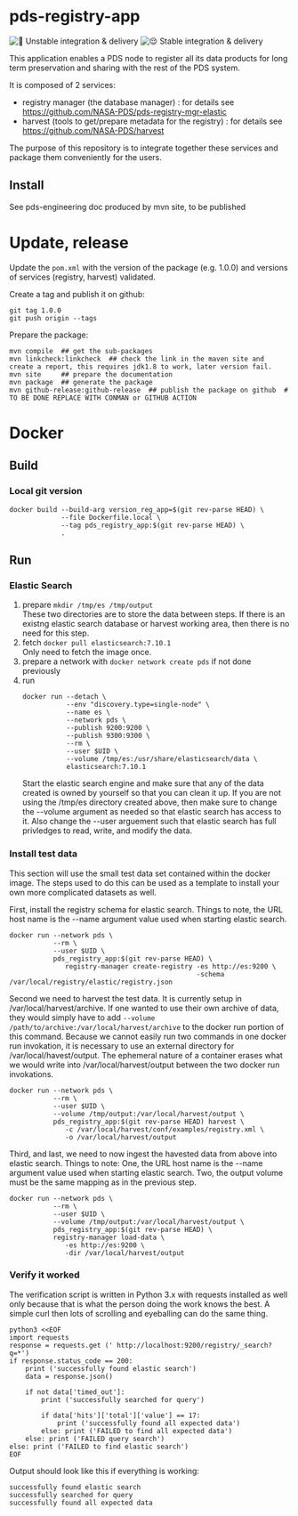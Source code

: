 # pds-registry-app

![🤪 Unstable integration & delivery](https://github.com/NASA-PDS/pds-registry-app/workflows/%F0%9F%A4%AA%20Unstable%20integration%20&%20delivery/badge.svg) ![😌 Stable integration & delivery](https://github.com/NASA-PDS/pds-registry-app/workflows/%F0%9F%98%8C%20Stable%20integration%20&%20delivery/badge.svg)

This application enables a PDS node to register all its data products for long term preservation and sharing with the rest of the PDS system.

It is composed of 2 services:
 - registry manager (the database manager) : for details see https://github.com/NASA-PDS/pds-registry-mgr-elastic
 - harvest (tools to get/prepare metadata for the registry) : for details see https://github.com/NASA-PDS/harvest
 
The purpose of this repository is to integrate together these services and package them conveniently for the users.

## Install

See pds-engineering doc produced by mvn site, to be published

# Update, release


Update the `pom.xml` with the version of the package (e.g. 1.0.0) and versions of services (registry, harvest) validated.

Create a tag and publish it on github:

    git tag 1.0.0
    git push origin --tags
    
Prepare the package:

    mvn compile  ## get the sub-packages
    mvn linkcheck:linkcheck  ## check the link in the maven site and create a report, this requires jdk1.8 to work, later version fail.
    mvn site     ## prepare the documentation
    mvn package  ## generate the package
    mvn github-release:github-release  ## publish the package on github  # TO BE DONE REPLACE WITH CONMAN or GITHUB ACTION

    
# Docker

## Build

### Local git version

```
docker build --build-arg version_reg_app=$(git rev-parse HEAD) \
             --file Dockerfile.local \
             --tag pds_registry_app:$(git rev-parse HEAD) \
             .
```

## Run

### Elastic Search

1. prepare `mkdir /tmp/es /tmp/output`  
    These two directories are to store the data between steps. If there is an existng elastic search database or harvest working area, then there is no need for this step.
1. fetch `docker pull elasticsearch:7.10.1`  
    Only need to fetch the image once.
1. prepare a network with `docker network create pds` if not done previously
1. run  
    ```
    docker run --detach \
               --env "discovery.type=single-node" \
               --name es \
               --network pds \
               --publish 9200:9200 \
               --publish 9300:9300 \
               --rm \
               --user $UID \
               --volume /tmp/es:/usr/share/elasticsearch/data \
               elasticsearch:7.10.1
    ```  
    Start the elastic search engine and make sure that any of the data created is owned by yourself so that you can clean it up. If you are not using the /tmp/es directory created above, then make sure to change the --volume argument as needed so that elastic search has access to it. Also change the --user arguement such that elastic search has full privledges to read, write, and modify the data.

### Install test data 

This section will use the small test data set contained within the docker image. The steps used to do this can be used as a template to install your own more complicated datasets as well.

First, install the registry schema for elastic search. Things to note, the URL host name is the --name argument value used when starting elastic search.

```
docker run --network pds \
           --rm \
           --user $UID \
           pds_registry_app:$(git rev-parse HEAD) \
              registry-manager create-registry -es http://es:9200 \
                                               -schema /var/local/registry/elastic/registry.json 
```

Second we need to harvest the test data. It is currently setup in /var/local/harvest/archive. If one wanted to use their own archive of data, they would simply have to add `--volume /path/to/archive:/var/local/harvest/archive` to the docker run portion of this command. Because we cannot easily run two commands in one docker run invokation, it is necessary to use an external directory for /var/local/havest/output. The ephemeral nature of a container erases what we would write into /var/local/harvest/output between the two docker run invokations.
```
docker run --network pds \
           --rm \
           --user $UID \
           --volume /tmp/output:/var/local/harvest/output \
           pds_registry_app:$(git rev-parse HEAD) harvest \
              -c /var/local/harvest/conf/examples/registry.xml \
              -o /var/local/harvest/output
```

Third, and last, we need to now ingest the havested data from above into elastic search. Things to note: One, the URL host name is the --name argument value used when starting elastic search. Two, the output volume must be the same mapping as in the previous step.
```
docker run --network pds \
           --rm \
           --user $UID \
           --volume /tmp/output:/var/local/harvest/output \
           pds_registry_app:$(git rev-parse HEAD) \
           registry-manager load-data \
              -es http://es:9200 \
              -dir /var/local/harvest/output
```

### Verify it worked

The verification script is written in Python 3.x with requests installed as well only because that is what the person doing the work knows the best. A simple curl then lots of scrolling and eyeballing can do the same thing.


```
python3 <<EOF
import requests
response = requests.get (' http://localhost:9200/registry/_search?q=*')
if response.status_code == 200:
    print ('successfully found elastic search')
    data = response.json()

    if not data['timed_out']:
        print ('successfully searched for query')

        if data['hits']['total']['value'] == 17:
            print ('successfully found all expected data')
        else: print ('FAILED to find all expected data')
    else: print ('FAILED query search')
else: print ('FAILED to find elastic search')
EOF
```

Output should look like this if everything is working:
```
successfully found elastic search
successfully searched for query
successfully found all expected data

```

